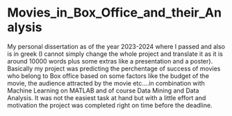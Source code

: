 # Movies_in_Box_Office_and_their_Analysis
My personal dissertation as of the year 2023-2024 where I passed and also is in greek (I cannot simply change the whole project and translate it as it is around 10000 words plus some extras like a presentation and a poster). Basically my project was predicting the perchentage of success of movies who belong to Box office based on some factors like the budget of the movie, the audience attracted by the movie etc....in combination with Machine Learning on MATLAB and of course Data Mining and Data Analysis. It was not the easiest task at hand but with a little effort and motivation the project was completed right on time before the deadline.
